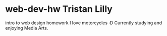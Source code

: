 # web-dev-hw Tristan Lilly
intro to web design homework
I love motorcycles :D Currently studying and enjoying Media Arts.
